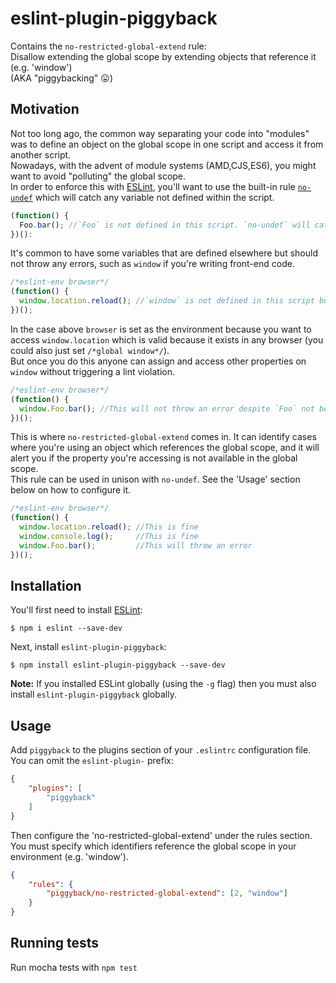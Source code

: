# eslint-plugin-piggyback

Contains the `no-restricted-global-extend` rule:  
Disallow extending the global scope by extending objects that reference it (e.g. 'window')  
(AKA "piggybacking" :stuck_out_tongue:)

## Motivation

Not too long ago, the common way separating your code into "modules" was to define an object on the global scope in one script and access it from another script.  
Nowadays, with the advent of module systems (AMD,CJS,ES6), you might want to avoid "polluting" the global scope.  
In order to enforce this with [ESLint](http://eslint.org), you'll want to use the built-in rule [`no-undef`](http://eslint.org/docs/rules/no-undef) which will catch any variable not defined within the script.

```javascript
(function() {
  Foo.bar(); //`Foo` is not defined in this script. `no-undef` will catch this
})():
```

It's common to have some variables that are defined elsewhere but should not throw any errors, such as `window` if you're writing front-end code.

```javascript
/*eslint-env browser*/
(function() {
  window.location.reload(); //`window` is not defined in this script but `no-undef` will not throw an error because `window` has been white-listed as a valid global
})();

```

In the case above `browser` is set as the environment because you want to access `window.location` which is valid because it exists in any browser (you could also just set `/*global window*/`).  
But once you do this anyone can assign and access other properties on `window` without triggering a lint violation.

```javascript
/*eslint-env browser*/
(function() {
  window.Foo.bar(); //This will not throw an error despite `Foo` not being defined anywhere and is not a valid property of `window`
})();
```

This is where `no-restricted-global-extend` comes in. It can identify cases where you're using an object which references the global scope, and it will alert you if the property you're accessing is not available in the global scope.  
This rule can be used in unison with `no-undef`. See the 'Usage' section below on how to configure it.

```javascript
/*eslint-env browser*/
(function() {
  window.location.reload(); //This is fine
  window.console.log();     //This is fine
  window.Foo.bar();         //This will throw an error
})();
```

## Installation

You'll first need to install [ESLint](http://eslint.org):

```
$ npm i eslint --save-dev
```

Next, install `eslint-plugin-piggyback`:

```
$ npm install eslint-plugin-piggyback --save-dev
```

**Note:** If you installed ESLint globally (using the `-g` flag) then you must also install `eslint-plugin-piggyback` globally.

## Usage

Add `piggyback` to the plugins section of your `.eslintrc` configuration file. You can omit the `eslint-plugin-` prefix:

```json
{
    "plugins": [
        "piggyback"
    ]
}
```


Then configure the 'no-restricted-global-extend' under the rules section.  
You must specify which identifiers reference the global scope in your environment (e.g. 'window').

```json
{
    "rules": {
        "piggyback/no-restricted-global-extend": [2, "window"]
    }
}
```

## Running tests
Run mocha tests with `npm test`